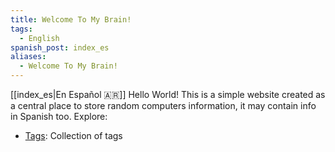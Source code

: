 ```yaml
---
title: Welcome To My Brain!
tags:
  - English
spanish_post: index_es
aliases:
  - Welcome To My Brain!
---
```

[[index_es|En Español 🇦🇷]]
Hello World!
This is a simple website created as a central place to store random computers information, it may contain info in Spanish too.
Explore:
- [Tags](https://brain.kevin.net.ar/tags/): Collection of tags